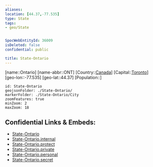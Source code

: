 ```yaml
---
aliases: 
location: [44.37,-77.535]
type: State
tags:
- geo/State


SpocWebEntityId: 36009
isDeleted: false
confidential: public

title: State-Ontario
---
```

[name::Ontario]
[name-abbr::ONT]
[Country::[Canada](geo/Continent/North-America/Canada.md)]
[Capital::[Toronto](geo/Continent/North-America/Canada/City/Toronto.md)]
[geo-lon::-77.535]
[geo-lat::44.37]
[Population::]



```leaflet
id: State-Ontario
geojsonFolder: ./State-Ontario/
markerFolder: ./State-Ontario/City
zoomFeatures: true 
minZoom: 2 
maxZoom: 18
```


## Confidential Links & Embeds: 
- [State-Ontario](../../../../../../_public/geo/Continent/North-America/Canada/State/State-Ontario.md) 
- [State-Ontario.internal](../../../../../../_internal/geo/Continent/North-America/Canada/State/State-Ontario.internal.md) 
- [State-Ontario.protect](../../../../../../_protect/geo/Continent/North-America/Canada/State/State-Ontario.protect.md) 
- [State-Ontario.private](../../../../../../_private/geo/Continent/North-America/Canada/State/State-Ontario.private.md) 
- [State-Ontario.personal](../../../../../../_personal/geo/Continent/North-America/Canada/State/State-Ontario.personal.md) 
- [State-Ontario.secret](../../../../../../_secret/geo/Continent/North-America/Canada/State/State-Ontario.secret.md) 

